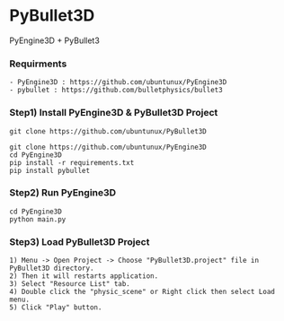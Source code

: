 # PyBullet3D
PyEngine3D + PyBullet3


### Requirments
    - PyEngine3D : https://github.com/ubuntunux/PyEngine3D
    - pybullet : https://github.com/bulletphysics/bullet3
    

### Step1) Install PyEngine3D & PyBullet3D Project
```
git clone https://github.com/ubuntunux/PyBullet3D

git clone https://github.com/ubuntunux/PyEngine3D
cd PyEngine3D
pip install -r requirements.txt
pip install pybullet
```

### Step2) Run PyEngine3D
```    
cd PyEngine3D
python main.py
```

### Step3) Load PyBullet3D Project
```
1) Menu -> Open Project -> Choose "PyBullet3D.project" file in PyBullet3D directory.
2) Then it will restarts application.
3) Select "Resource List" tab.
4) Double click the "physic_scene" or Right click then select Load menu.
5) Click "Play" button.
```
